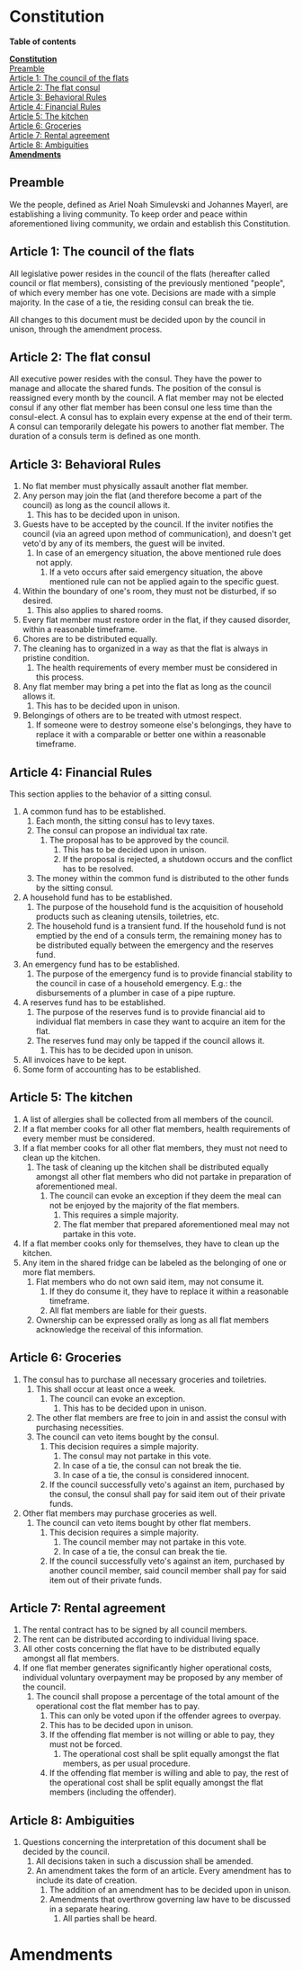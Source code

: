 # Constitution

**Table of contents**

[**Constitution**](#constitution)
<br>
[Preamble](#preamble)
<br>
[Article 1: The council of the flats](#article-1-the-council-of-the-flats)
<br>
[Article 2: The flat consul](#article-2-the-flat-consul)
<br>
[Article 3: Behavioral Rules](#article-3-behavioral-rules)
<br>
[Article 4: Financial Rules](#article-4-financial-rules)
<br>
[Article 5: The kitchen](#article-5-the-kitchen)
<br>
[Article 6: Groceries](#article-6-groceries)
<br>
[Article 7: Rental agreement](#article-7-rental-agreement)
<br>
[Article 8: Ambiguities](#article-8-ambiguities)
<br>
[**Amendments**](#amendments)

## Preamble

We the people, defined as Ariel Noah Simulevski and Johannes Mayerl, are establishing a living community. To keep order and peace within aforementioned living community, we ordain and establish this Constitution.

## Article 1: The council of the flats

All legislative power resides in the council of the flats (hereafter called council or flat members), consisting of the previously mentioned "people", of which every member has one vote. Decisions are made with a simple majority. In the case of a tie, the residing consul can break the tie.

All changes to this document must be decided upon by the council in unison, through the amendment process.

## Article 2: The flat consul

All executive power resides with the consul. They have the power to manage and allocate the shared funds. The position of the consul is reassigned every month by the council. A flat member may not be elected consul if any other flat member has been consul one less time than the consul-elect. A consul has to explain every expense at the end of their term. A consul can temporarily delegate his powers to another flat member. The duration of a consuls term is defined as one month.

## Article 3: Behavioral Rules

1. No flat member must physically assault another flat member.
2. Any person may join the flat (and therefore become a part of the council) as long as the council allows it.
   1. This has to be decided upon in unison.
3. Guests have to be accepted by the council. If the inviter notifies the council (via an agreed upon method of communication), and doesn't get veto'd by any of its members, the guest will be invited.
   1. In case of an emergency situation, the above mentioned rule does not apply.
      1. If a veto occurs after said emergency situation, the above mentioned rule can not be applied again to the specific guest.
4. Within the boundary of one's room, they must not be disturbed, if so desired.
   1. This also applies to shared rooms.
5. Every flat member must restore order in the flat, if they caused disorder, within a reasonable timeframe.
6. Chores are to be distributed equally.
7. The cleaning has to organized in a way as that the flat is always in pristine condition.
   1. The health requirements of every member must be considered in this process.
8. Any flat member may bring a pet into the flat as long as the council allows it.
   1. This has to be decided upon in unison.
9. Belongings of others are to be treated with utmost respect.
   1. If someone were to destroy someone else's belongings, they have to replace it with a comparable or better one within a reasonable timeframe.

## Article 4: Financial Rules

This section applies to the behavior of a sitting consul.

1. A common fund has to be established.
   1. Each month, the sitting consul has to levy taxes.
   2. The consul can propose an individual tax rate.
      1. The proposal has to be approved by the council.
         1. This has to be decided upon in unison.
         2. If the proposal is rejected, a shutdown occurs and the conflict has to be resolved.
   3. The money within the common fund is distributed to the other funds by the sitting consul.
2. A household fund has to be established.
   1. The purpose of the household fund is the acquisition of household products such as cleaning utensils, toiletries, etc.
   2. The household fund is a transient fund. If the household fund is not emptied by the end of a consuls term, the remaining money has to be distributed equally between the emergency and the reserves fund.
3. An emergency fund has to be established.
   1. The purpose of the emergency fund is to provide financial stability to the council in case of a household emergency. E.g.: the disbursements of a plumber in case of a pipe rupture.
4. A reserves fund has to be established.
   1. The purpose of the reserves fund is to provide financial aid to individual flat members in case they want to acquire an item for the flat.
   2. The reserves fund may only be tapped if the council allows it.
      1. This has to be decided upon in unison.
5. All invoices have to be kept.
6. Some form of accounting has to be established.

## Article 5: The kitchen

1. A list of allergies shall be collected from all members of the council.
2. If a flat member cooks for all other flat members, health requirements of every member must be considered.
3. If a flat member cooks for all other flat members, they must not need to clean up the kitchen.
   1. The task of cleaning up the kitchen shall be distributed equally amongst all other flat members who did not partake in preparation of aforementioned meal.
      1. The council can evoke an exception if they deem the meal can not be enjoyed by the majority of the flat members.
         1. This requires a simple majority.
         2. The flat member that prepared aforementioned meal may not partake in this vote.
4. If a flat member cooks only for themselves, they have to clean up the kitchen.
5. Any item in the shared fridge can be labeled as the belonging of one or more flat members.
   1. Flat members who do not own said item, may not consume it.
      1. If they do consume it, they have to replace it within a reasonable timeframe.
      2. All flat members are liable for their guests.
   2. Ownership can be expressed orally as long as all flat members acknowledge the receival of this information.

## Article 6: Groceries 

1. The consul has to purchase all necessary groceries and toiletries.
   1. This shall occur at least once a week.
      1. The council can evoke an exception.
         1. This has to be decided upon in unison.
   2. The other flat members are free to join in and assist the consul with purchasing necessities.
   3. The council can veto items bought by the consul.
      1. This decision requires a simple majority.
         1. The consul may not partake in this vote.
         2. In case of a tie, the consul can not break the tie.
         3. In case of a tie, the consul is considered innocent.
      2. If the council successfully veto's against an item, purchased by the consul, the consul shall pay for said item out of their private funds.
2. Other flat members may purchase groceries as well.
   1. The council can veto items bought by other flat members.
      1. This decision requires a simple majority.
         1. The council member may not partake in this vote.
         2. In case of a tie, the consul can break the tie.
      2. If the council successfully veto's against an item, purchased by another council member, said council member shall pay for said item out of their private funds.

## Article 7: Rental agreement

1. The rental contract has to be signed by all council members.
2. The rent can be distributed according to individual living space.
3. All other costs concerning the flat have to be distributed equally amongst all flat members.
4. If one flat member generates significantly higher operational costs, individual voluntary overpayment may be proposed by any member of the council.
   1. The council shall propose a percentage of the total amount of the operational cost the flat member has to pay.
      1. This can only be voted upon if the offender agrees to overpay.
      2. This has to be decided upon in unison.
      3. If the offending flat member is not willing or able to pay, they must not be forced.
         1. The operational cost shall be split equally amongst the flat members, as per usual procedure.
      4. If the offending flat member is willing and able to pay, the rest of the operational cost shall be split equally amongst the flat members (including the offender).

## Article 8: Ambiguities

1. Questions concerning the interpretation of this document shall be decided by the council. 
   1. All decisions taken in such a discussion shall be amended. 
   2. An amendment takes the form of an article. Every amendment has to include its date of creation. 
      1. The addition of an amendment has to be decided upon in unison.
      2. Amendments that overthrow governing law have to be discussed in a separate hearing.
          1. All parties shall be heard.

# Amendments
